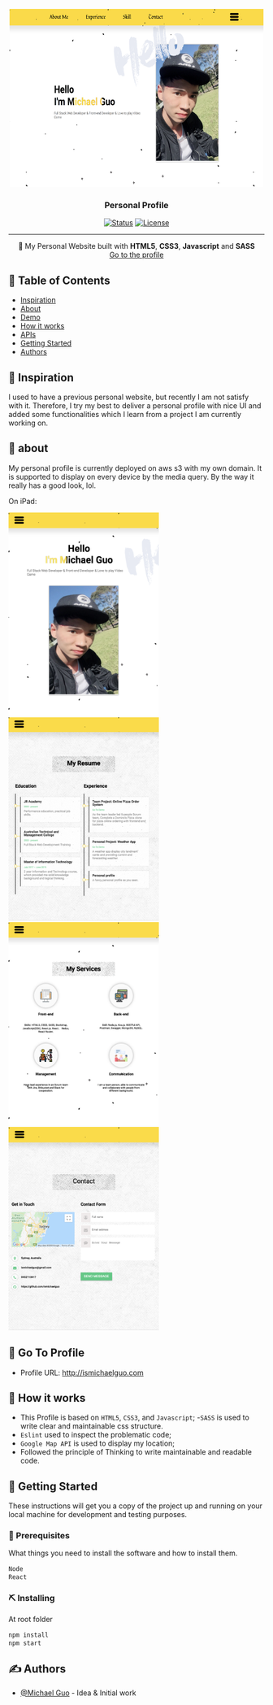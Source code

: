 <p align="center">
  <a href="" rel="noopener">
 <img width=500px height=350px border-radius=20px src="./image/demo-aboutus.png" alt="logo"></a>
</p>

<h3 align="center">Personal Profile</h3>

<div align="center">

[![Status](https://img.shields.io/badge/status-active-success.svg)]()
[![License](https://img.shields.io/badge/license-MIT-blue.svg)](http://opensource.org/licenses/MIT)
</div>

---

<p align="center"> 🍔 My Personal Website built with <b>HTML5</b>, <b>CSS3</b>, <b>Javascript</b> and <b>SASS</b>
<br>
<a href="http://ismichaelguo.com">Go to the profile</a>
</p>

## 📝 Table of Contents

- [Inspiration](#inspiration)
- [About](#about)
- [Demo](#demo)
- [How it works](#working)
- [APIs](#apis)
- [Getting Started](#getting_started)
- [Authors](#authors)

## 🧐 Inspiration <a name = "inspiration"></a>

I used to have a previous personal website, but recently I am not satisfy with it. Therefore, I try my best to deliver a personal profile with nice UI and added some functionalities which I learn from a project I am currently working on. 

## 🧐 about <a name = "about"></a>

My personal profile is currently deployed on aws s3 with my own domain. It is supported to display on every device by the media query. By the way it really has a good look, lol.

On iPad:
<p>
<img width=296px height=400px border-radius=20px src="./image/ipad-aboutus-demo.png" alt="logo"></a>
<img width=296px height=400px border-radius=20px src="./image/ipad-resume-demo.png" alt="logo"></a>
<img width=296px height=400px border-radius=20px src="./image/ipad-service-demo.png" alt="logo"></a>
<img width=296px height=400px border-radius=20px src="./image/ipad-contact-demo.png" alt="logo"></a>

</p>

## 🎥 Go To Profile <a name = "demo"></a>
- Profile URL: http://ismichaelguo.com

## 💭 How it works <a name = "working"></a>

- This Profile is based on `HTML5`, `CSS3`, and `Javascript`;
-`SASS` is used to write clear and maintainable css structure.
- `Eslint` used to inspect the problematic code;
- `Google Map API` is used to display my location;
- Followed the principle of Thinking to write maintainable and readable code.


## 🏁 Getting Started <a name = "getting_started"></a>

These instructions will get you a copy of the project up and running on your local machine for development and testing purposes.

### 🔧 Prerequisites

What things you need to install the software and how to install them.

```
Node
React
```

### ⛏️ Installing

At root folder
```
npm install
npm start
```

## ✍️ Authors <a name = "authors"></a>

- [@Michael Guo](https://github.com/ismichaelguo) - Idea & Initial work
